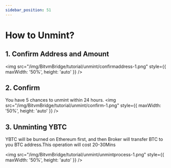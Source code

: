 ```yaml
---
sidebar_position: 51
---
```


# How to Unmint?


## 1. Confirm Address and Amount

<img src="/img/BitvmBridge/tutorial/unmint/confirmaddress-1.png" style={{ maxWidth: '50%', height: 'auto' }}  />

## 2. Confirm

You have 5 chances to unmint within 24 hours.
<img src="/img/BitvmBridge/tutorial/unmint/confirm-1.png" style={{ maxWidth: '50%', height: 'auto' }}  />

## 3. Unminting YBTC
YBTC will be burned on Ethereum first, and then Broker will transfer BTC to you BTC address.This operation will cost 20-30Mins

<img src="/img/BitvmBridge/tutorial/unmint/unmintprocess-1.png" style={{ maxWidth: '50%', height: 'auto' }}  />
